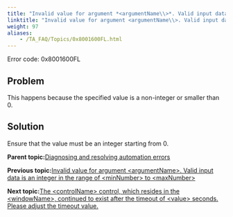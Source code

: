 ```yaml
--- 
title: "Invalid value for argument *<argumentName\\>*. Valid input data is an integer starting from 0."
linktitle: "Invalid value for argument <argumentName\\>. Valid input data is an integer starting from 0."
weight: 97
aliases: 
    - /TA_FAQ/Topics/0x8001600FL.html
---
```


Error code: 0x8001600FL

## Problem

This happens because the specified value is a non-integer or smaller than 0.

## Solution

Ensure that the value must be an integer starting from 0.

**Parent topic:**[Diagnosing and resolving automation errors](/TA_FAQ/Topics/faq.automation_error.html)

**Previous topic:**[Invalid value for argument <argumentName\>. Valid input data is an integer in the range of <minNumber\> to <maxNumber\>](/TA_FAQ/Topics/0x8001000BL.html)

**Next topic:**[The <controlName\> control, which resides in the <windowName\>, continued to exist after the timeout of <value\> seconds. Please adjust the timeout value.](/TA_FAQ/Topics/0x80016010L.html)

